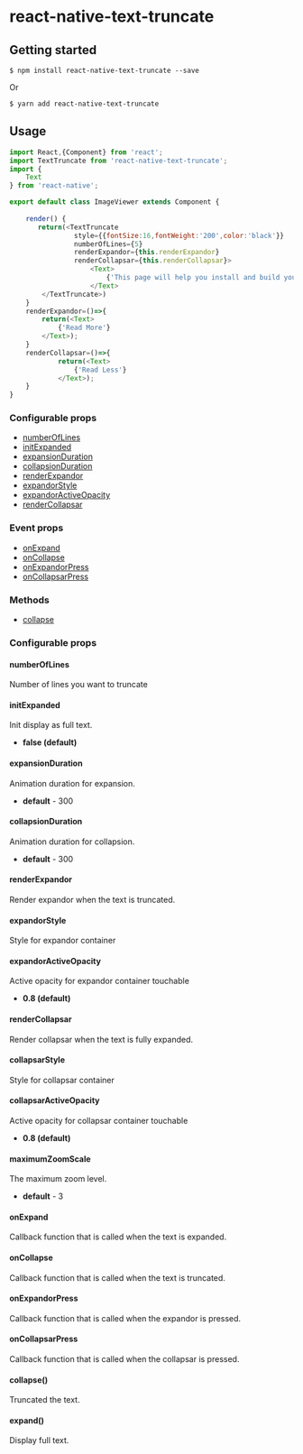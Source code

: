 # react-native-text-truncate

## Getting started

`$ npm install react-native-text-truncate --save`

Or

`$ yarn add react-native-text-truncate`



## Usage
```javascript
import React,{Component} from 'react';
import TextTruncate from 'react-native-text-truncate';
import {
    Text
} from 'react-native';

export default class ImageViewer extends Component {
    
    render() {
       return(<TextTruncate
                style={{fontSize:16,fontWeight:'200',color:'black'}}
                numberOfLines={5}
                renderExpandor={this.renderExpandor}
                renderCollapsar={this.renderCollapsar}>
                    <Text>
                        {'This page will help you install and build your first React Native app. If you already have React Native installed, you can skip ahead to the Tutorial.If you are coming from a web background, the easiest way to get started with React Native is with Expo tools because they allow you to start a project without installing and configuring Xcode or Android Studio. Expo CLI sets up a development environment on your local machine and you can be writing a React Native app within minutes. For instant development, you can use Snack to try React Native out directly in your web browser.If you are familiar with native development, you will likely want to use React Native CLI. It requires Xcode or Android Studio to get started. If you already have one of these tools installed, you should be able to get up and running within a few minutes. If they are not installed, you should expect to spend about an hour installing and configuring them.'}
                    </Text>
        </TextTruncate>)
    }
    renderExpandor=()=>{
        return(<Text>
            {'Read More'}
        </Text>);
    }
    renderCollapsar=()=>{
            return(<Text>
                {'Read Less'}
            </Text>);
    }
}
```

### Configurable props
* [numberOfLines](#numberOfLines)
* [initExpanded](#initExpanded)
* [expansionDuration](#expansionDuration)
* [collapsionDuration](#collapsionDuration)
* [renderExpandor](#renderExpandor)
* [expandorStyle](#expandorStyle)
* [expandorActiveOpacity](#expandorActiveOpacity)
* [renderCollapsar](#renderCollapsar)

### Event props
* [onExpand](#onExpand)
* [onCollapse](#onCollapse)
* [onExpandorPress](#onExpandorPress)
* [onCollapsarPress](#onCollapsarPress)

### Methods
* [collapse](#collapse)


### Configurable props

#### numberOfLines
Number of lines you want to truncate

#### initExpanded
Init display as full text.
* **false (default)**

#### expansionDuration
Animation duration for expansion.
* **default** - 300

#### collapsionDuration
Animation duration for collapsion.
* **default** - 300

#### renderExpandor
Render expandor when the text is truncated.

#### expandorStyle
Style for expandor container

#### expandorActiveOpacity
Active opacity for expandor container touchable
* **0.8 (default)**

#### renderCollapsar
Render collapsar when the text is fully expanded.

#### collapsarStyle
Style for collapsar container

#### collapsarActiveOpacity
Active opacity for collapsar container touchable
* **0.8 (default)**

#### maximumZoomScale
The maximum zoom level.
* **default** - 3

#### onExpand
Callback function that is called when the text is expanded.

#### onCollapse
Callback function that is called when the text is truncated.

#### onExpandorPress
Callback function that is called when the expandor is pressed.

#### onCollapsarPress
Callback function that is called when the collapsar is pressed.

#### collapse()

Truncated the text.

#### expand()

Display full text.

